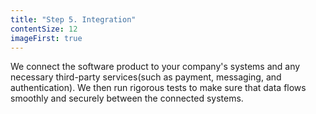 ```yaml
---
title: "Step 5. Integration"
contentSize: 12
imageFirst: true
---
```


We connect the software product to your company's systems and any necessary third-party 
services(such as payment, messaging, and authentication). We then run rigorous tests to 
make sure that data flows smoothly and securely between the connected systems.
